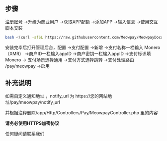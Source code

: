 
## 步骤
<a href="https://meowpay.org" target="_blank" >注册账号</a> ->升级为商业用户 ->获取APP配额 ->添加APP ->输入信息 ->使用交互脚本安装

``` bash
bash <(curl -sfSL https://raw.githubusercontent.com/Meowpay/MeowpayDocs/main/install.sh)
```


安装完毕后打开管理后台，配置 ->支付配置 ->新增 ->支付名称一栏输入 Monero（XMR） ->商户ID一栏输入appID ->商户密钥一栏输入appID ->支付标识填Monero -> 支付场景选择通用 ->支付方式选择跳转 ->支付处理路由 /pay/meowpay ->启用 

## 补充说明

如需自定义通知地址 ，notify_url 为 https://您的网站地址/pay/meowpay/notify_url

并根据注释删除/app/Http/Controllers/Pay/MeowpayController.php 里的内容

**请务必使用HTTPS加密协议**

任何疑问请<a herf="https://t.me/MeowpayChannel" target="_blank" >联系我们</a>